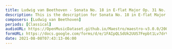 ```yaml
---
title: Ludwig van Beethoven - Sonata No. 18 in E-flat Major Op. 31 No. 3 First Movement (2)
description: This is the description for Sonata No. 18 in E-flat Major Op. 31 No. 3 First Movement by Ludwig van Beethoven
composers: [Ludwig van Beethoven]
periods: [Classical]
audioURL: https://OpenMusicDataset.github.io/Maestro/maestro-v3.0.0/2008/MIDI-Unprocessed_18_R1_2008_01-04_ORIG_MID--AUDIO_18_R1_2008_wav--2.midi
formURL: https://docs.google.com/forms/d/e/1FAIpQLSdUk2UUS7Fepbt1Lv7drV0qYyjk3CojSQZUzlkXvNGoGsFjOQ/viewform
date: 2021-08-08T07:43:13-06:00
---
```

